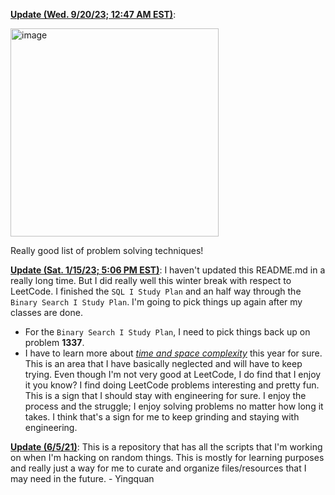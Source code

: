 
**<ins>Update (Wed. 9/20/23; 12:47 AM EST)</ins>**: 

<img width="333" alt="image" src="https://github.com/yli12313/Technology-Grand-Challenge/assets/7104719/286499d1-d58e-47c9-8232-f12e9ed4397d">


Really good list of problem solving techniques!

**<ins>Update (Sat. 1/15/23; 5:06 PM EST)</ins>**: I haven't updated this README.md in a really long time. But I did really well this winter break with respect to LeetCode. I finished the `SQL I Study Plan` and an half way through the `Binary Search I Study Plan`. I'm going to pick things up again after my classes are done.
* For the `Binary Search I Study Plan`, I need to pick things back up on problem **1337**.
* I have to learn more about <ins>*time and space complexity*</ins> this year for sure. This is an area that I have basically neglected and will have to keep trying. 
Even though I'm not very good at LeetCode, I do find that I enjoy it you know? I find doing LeetCode problems interesting and pretty fun. This is a sign that I should stay with engineering for sure. I enjoy the process and the struggle; I enjoy solving problems no matter how long it takes. I think that's a sign for me to keep grinding and staying with engineering.

**<ins>Update (6/5/21)</ins>**: This is a repository that has all the scripts that I'm working on when I'm hacking on random things. This is mostly for learning purposes and really just a way for me to curate and organize files/resources that I may need in the future. - Yingquan
